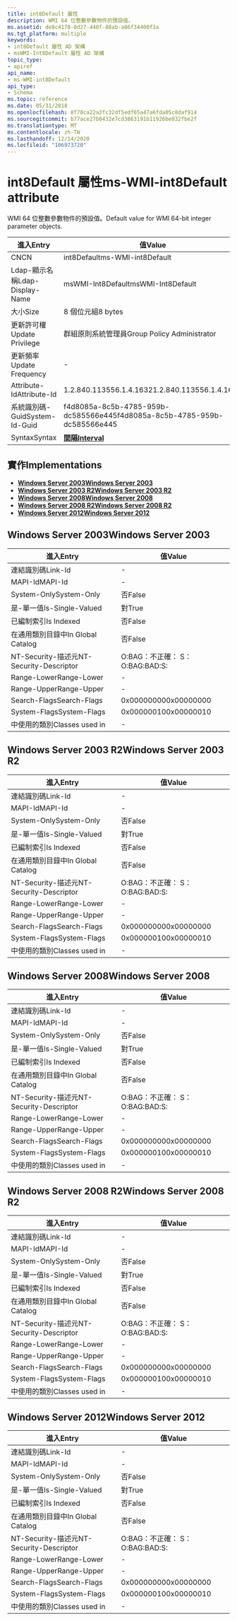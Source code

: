 ```yaml
---
title: int8Default 屬性
description: WMI 64 位整數參數物件的預設值。
ms.assetid: de8c4178-0d27-440f-88ab-a86f34400f3a
ms.tgt_platform: multiple
keywords:
- int8Default 屬性 AD 架構
- msWMI-Int8Default 屬性 AD 架構
topic_type:
- apiref
api_name:
- ms-WMI-int8Default
api_type:
- Schema
ms.topic: reference
ms.date: 05/31/2018
ms.openlocfilehash: 8f78ca22a3fc32df5edf65a47a6fda05c8daf914
ms.sourcegitcommit: b77ace27b0432e7cd3863191b11926be032fbe2f
ms.translationtype: MT
ms.contentlocale: zh-TW
ms.lasthandoff: 12/14/2020
ms.locfileid: "106973720"
---
```

# <a name="ms-wmi-int8default-attribute"></a><span data-ttu-id="469d7-105">int8Default 屬性</span><span class="sxs-lookup"><span data-stu-id="469d7-105">ms-WMI-int8Default attribute</span></span>

<span data-ttu-id="469d7-106">WMI 64 位整數參數物件的預設值。</span><span class="sxs-lookup"><span data-stu-id="469d7-106">Default value for WMI 64-bit integer parameter objects.</span></span>



| <span data-ttu-id="469d7-107">進入</span><span class="sxs-lookup"><span data-stu-id="469d7-107">Entry</span></span> | <span data-ttu-id="469d7-108">值</span><span class="sxs-lookup"><span data-stu-id="469d7-108">Value</span></span> |
|-------------------|--------------------------------------|
| <span data-ttu-id="469d7-109">CN</span><span class="sxs-lookup"><span data-stu-id="469d7-109">CN</span></span>                | <span data-ttu-id="469d7-110">int8Default</span><span class="sxs-lookup"><span data-stu-id="469d7-110">ms-WMI-int8Default</span></span>                   |
| <span data-ttu-id="469d7-111">Ldap-顯示名稱</span><span class="sxs-lookup"><span data-stu-id="469d7-111">Ldap-Display-Name</span></span> | <span data-ttu-id="469d7-112">msWMI-Int8Default</span><span class="sxs-lookup"><span data-stu-id="469d7-112">msWMI-Int8Default</span></span>                    |
| <span data-ttu-id="469d7-113">大小</span><span class="sxs-lookup"><span data-stu-id="469d7-113">Size</span></span>              | <span data-ttu-id="469d7-114">8 個位元組</span><span class="sxs-lookup"><span data-stu-id="469d7-114">8 bytes</span></span>                              |
| <span data-ttu-id="469d7-115">更新許可權</span><span class="sxs-lookup"><span data-stu-id="469d7-115">Update Privilege</span></span>  | <span data-ttu-id="469d7-116">群組原則系統管理員</span><span class="sxs-lookup"><span data-stu-id="469d7-116">Group Policy Administrator</span></span>           |
| <span data-ttu-id="469d7-117">更新頻率</span><span class="sxs-lookup"><span data-stu-id="469d7-117">Update Frequency</span></span>  | \-                                   |
| <span data-ttu-id="469d7-118">Attribute-Id</span><span class="sxs-lookup"><span data-stu-id="469d7-118">Attribute-Id</span></span>      | <span data-ttu-id="469d7-119">1.2.840.113556.1.4.1632</span><span class="sxs-lookup"><span data-stu-id="469d7-119">1.2.840.113556.1.4.1632</span></span>              |
| <span data-ttu-id="469d7-120">系統識別碼-Guid</span><span class="sxs-lookup"><span data-stu-id="469d7-120">System-Id-Guid</span></span>    | <span data-ttu-id="469d7-121">f4d8085a-8c5b-4785-959b-dc585566e445</span><span class="sxs-lookup"><span data-stu-id="469d7-121">f4d8085a-8c5b-4785-959b-dc585566e445</span></span> |
| <span data-ttu-id="469d7-122">Syntax</span><span class="sxs-lookup"><span data-stu-id="469d7-122">Syntax</span></span>            | [<span data-ttu-id="469d7-123">**間隔**</span><span class="sxs-lookup"><span data-stu-id="469d7-123">**Interval**</span></span>](s-interval.md)       |



## <a name="implementations"></a><span data-ttu-id="469d7-124">實作</span><span class="sxs-lookup"><span data-stu-id="469d7-124">Implementations</span></span>

-   [<span data-ttu-id="469d7-125">**Windows Server 2003**</span><span class="sxs-lookup"><span data-stu-id="469d7-125">**Windows Server 2003**</span></span>](#windows-server-2003)
-   [<span data-ttu-id="469d7-126">**Windows Server 2003 R2**</span><span class="sxs-lookup"><span data-stu-id="469d7-126">**Windows Server 2003 R2**</span></span>](#windows-server-2003-r2)
-   [<span data-ttu-id="469d7-127">**Windows Server 2008**</span><span class="sxs-lookup"><span data-stu-id="469d7-127">**Windows Server 2008**</span></span>](#windows-server-2008)
-   [<span data-ttu-id="469d7-128">**Windows Server 2008 R2**</span><span class="sxs-lookup"><span data-stu-id="469d7-128">**Windows Server 2008 R2**</span></span>](#windows-server-2008-r2)
-   [<span data-ttu-id="469d7-129">**Windows Server 2012**</span><span class="sxs-lookup"><span data-stu-id="469d7-129">**Windows Server 2012**</span></span>](#windows-server-2012)

## <a name="windows-server-2003"></a><span data-ttu-id="469d7-130">Windows Server 2003</span><span class="sxs-lookup"><span data-stu-id="469d7-130">Windows Server 2003</span></span>



| <span data-ttu-id="469d7-131">進入</span><span class="sxs-lookup"><span data-stu-id="469d7-131">Entry</span></span> | <span data-ttu-id="469d7-132">值</span><span class="sxs-lookup"><span data-stu-id="469d7-132">Value</span></span> |
|------------------------|--------------|
| <span data-ttu-id="469d7-133">連結識別碼</span><span class="sxs-lookup"><span data-stu-id="469d7-133">Link-Id</span></span>                | \-           |
| <span data-ttu-id="469d7-134">MAPI-Id</span><span class="sxs-lookup"><span data-stu-id="469d7-134">MAPI-Id</span></span>                | \-           |
| <span data-ttu-id="469d7-135">System-Only</span><span class="sxs-lookup"><span data-stu-id="469d7-135">System-Only</span></span>            | <span data-ttu-id="469d7-136">否</span><span class="sxs-lookup"><span data-stu-id="469d7-136">False</span></span>        |
| <span data-ttu-id="469d7-137">是-單一值</span><span class="sxs-lookup"><span data-stu-id="469d7-137">Is-Single-Valued</span></span>       | <span data-ttu-id="469d7-138">對</span><span class="sxs-lookup"><span data-stu-id="469d7-138">True</span></span>         |
| <span data-ttu-id="469d7-139">已編制索引</span><span class="sxs-lookup"><span data-stu-id="469d7-139">Is Indexed</span></span>             | <span data-ttu-id="469d7-140">否</span><span class="sxs-lookup"><span data-stu-id="469d7-140">False</span></span>        |
| <span data-ttu-id="469d7-141">在通用類別目錄中</span><span class="sxs-lookup"><span data-stu-id="469d7-141">In Global Catalog</span></span>      | <span data-ttu-id="469d7-142">否</span><span class="sxs-lookup"><span data-stu-id="469d7-142">False</span></span>        |
| <span data-ttu-id="469d7-143">NT-Security-描述元</span><span class="sxs-lookup"><span data-stu-id="469d7-143">NT-Security-Descriptor</span></span> | <span data-ttu-id="469d7-144">O:BAG：不正確： S：</span><span class="sxs-lookup"><span data-stu-id="469d7-144">O:BAG:BAD:S:</span></span> |
| <span data-ttu-id="469d7-145">Range-Lower</span><span class="sxs-lookup"><span data-stu-id="469d7-145">Range-Lower</span></span>            | \-           |
| <span data-ttu-id="469d7-146">Range-Upper</span><span class="sxs-lookup"><span data-stu-id="469d7-146">Range-Upper</span></span>            | \-           |
| <span data-ttu-id="469d7-147">Search-Flags</span><span class="sxs-lookup"><span data-stu-id="469d7-147">Search-Flags</span></span>           | <span data-ttu-id="469d7-148">0x00000000</span><span class="sxs-lookup"><span data-stu-id="469d7-148">0x00000000</span></span>   |
| <span data-ttu-id="469d7-149">System-Flags</span><span class="sxs-lookup"><span data-stu-id="469d7-149">System-Flags</span></span>           | <span data-ttu-id="469d7-150">0x00000010</span><span class="sxs-lookup"><span data-stu-id="469d7-150">0x00000010</span></span>   |
| <span data-ttu-id="469d7-151">中使用的類別</span><span class="sxs-lookup"><span data-stu-id="469d7-151">Classes used in</span></span>        | \-           |



## <a name="windows-server-2003-r2"></a><span data-ttu-id="469d7-152">Windows Server 2003 R2</span><span class="sxs-lookup"><span data-stu-id="469d7-152">Windows Server 2003 R2</span></span>



| <span data-ttu-id="469d7-153">進入</span><span class="sxs-lookup"><span data-stu-id="469d7-153">Entry</span></span> | <span data-ttu-id="469d7-154">值</span><span class="sxs-lookup"><span data-stu-id="469d7-154">Value</span></span> |
|------------------------|--------------|
| <span data-ttu-id="469d7-155">連結識別碼</span><span class="sxs-lookup"><span data-stu-id="469d7-155">Link-Id</span></span>                | \-           |
| <span data-ttu-id="469d7-156">MAPI-Id</span><span class="sxs-lookup"><span data-stu-id="469d7-156">MAPI-Id</span></span>                | \-           |
| <span data-ttu-id="469d7-157">System-Only</span><span class="sxs-lookup"><span data-stu-id="469d7-157">System-Only</span></span>            | <span data-ttu-id="469d7-158">否</span><span class="sxs-lookup"><span data-stu-id="469d7-158">False</span></span>        |
| <span data-ttu-id="469d7-159">是-單一值</span><span class="sxs-lookup"><span data-stu-id="469d7-159">Is-Single-Valued</span></span>       | <span data-ttu-id="469d7-160">對</span><span class="sxs-lookup"><span data-stu-id="469d7-160">True</span></span>         |
| <span data-ttu-id="469d7-161">已編制索引</span><span class="sxs-lookup"><span data-stu-id="469d7-161">Is Indexed</span></span>             | <span data-ttu-id="469d7-162">否</span><span class="sxs-lookup"><span data-stu-id="469d7-162">False</span></span>        |
| <span data-ttu-id="469d7-163">在通用類別目錄中</span><span class="sxs-lookup"><span data-stu-id="469d7-163">In Global Catalog</span></span>      | <span data-ttu-id="469d7-164">否</span><span class="sxs-lookup"><span data-stu-id="469d7-164">False</span></span>        |
| <span data-ttu-id="469d7-165">NT-Security-描述元</span><span class="sxs-lookup"><span data-stu-id="469d7-165">NT-Security-Descriptor</span></span> | <span data-ttu-id="469d7-166">O:BAG：不正確： S：</span><span class="sxs-lookup"><span data-stu-id="469d7-166">O:BAG:BAD:S:</span></span> |
| <span data-ttu-id="469d7-167">Range-Lower</span><span class="sxs-lookup"><span data-stu-id="469d7-167">Range-Lower</span></span>            | \-           |
| <span data-ttu-id="469d7-168">Range-Upper</span><span class="sxs-lookup"><span data-stu-id="469d7-168">Range-Upper</span></span>            | \-           |
| <span data-ttu-id="469d7-169">Search-Flags</span><span class="sxs-lookup"><span data-stu-id="469d7-169">Search-Flags</span></span>           | <span data-ttu-id="469d7-170">0x00000000</span><span class="sxs-lookup"><span data-stu-id="469d7-170">0x00000000</span></span>   |
| <span data-ttu-id="469d7-171">System-Flags</span><span class="sxs-lookup"><span data-stu-id="469d7-171">System-Flags</span></span>           | <span data-ttu-id="469d7-172">0x00000010</span><span class="sxs-lookup"><span data-stu-id="469d7-172">0x00000010</span></span>   |
| <span data-ttu-id="469d7-173">中使用的類別</span><span class="sxs-lookup"><span data-stu-id="469d7-173">Classes used in</span></span>        | \-           |



## <a name="windows-server-2008"></a><span data-ttu-id="469d7-174">Windows Server 2008</span><span class="sxs-lookup"><span data-stu-id="469d7-174">Windows Server 2008</span></span>



| <span data-ttu-id="469d7-175">進入</span><span class="sxs-lookup"><span data-stu-id="469d7-175">Entry</span></span> | <span data-ttu-id="469d7-176">值</span><span class="sxs-lookup"><span data-stu-id="469d7-176">Value</span></span> |
|------------------------|--------------|
| <span data-ttu-id="469d7-177">連結識別碼</span><span class="sxs-lookup"><span data-stu-id="469d7-177">Link-Id</span></span>                | \-           |
| <span data-ttu-id="469d7-178">MAPI-Id</span><span class="sxs-lookup"><span data-stu-id="469d7-178">MAPI-Id</span></span>                | \-           |
| <span data-ttu-id="469d7-179">System-Only</span><span class="sxs-lookup"><span data-stu-id="469d7-179">System-Only</span></span>            | <span data-ttu-id="469d7-180">否</span><span class="sxs-lookup"><span data-stu-id="469d7-180">False</span></span>        |
| <span data-ttu-id="469d7-181">是-單一值</span><span class="sxs-lookup"><span data-stu-id="469d7-181">Is-Single-Valued</span></span>       | <span data-ttu-id="469d7-182">對</span><span class="sxs-lookup"><span data-stu-id="469d7-182">True</span></span>         |
| <span data-ttu-id="469d7-183">已編制索引</span><span class="sxs-lookup"><span data-stu-id="469d7-183">Is Indexed</span></span>             | <span data-ttu-id="469d7-184">否</span><span class="sxs-lookup"><span data-stu-id="469d7-184">False</span></span>        |
| <span data-ttu-id="469d7-185">在通用類別目錄中</span><span class="sxs-lookup"><span data-stu-id="469d7-185">In Global Catalog</span></span>      | <span data-ttu-id="469d7-186">否</span><span class="sxs-lookup"><span data-stu-id="469d7-186">False</span></span>        |
| <span data-ttu-id="469d7-187">NT-Security-描述元</span><span class="sxs-lookup"><span data-stu-id="469d7-187">NT-Security-Descriptor</span></span> | <span data-ttu-id="469d7-188">O:BAG：不正確： S：</span><span class="sxs-lookup"><span data-stu-id="469d7-188">O:BAG:BAD:S:</span></span> |
| <span data-ttu-id="469d7-189">Range-Lower</span><span class="sxs-lookup"><span data-stu-id="469d7-189">Range-Lower</span></span>            | \-           |
| <span data-ttu-id="469d7-190">Range-Upper</span><span class="sxs-lookup"><span data-stu-id="469d7-190">Range-Upper</span></span>            | \-           |
| <span data-ttu-id="469d7-191">Search-Flags</span><span class="sxs-lookup"><span data-stu-id="469d7-191">Search-Flags</span></span>           | <span data-ttu-id="469d7-192">0x00000000</span><span class="sxs-lookup"><span data-stu-id="469d7-192">0x00000000</span></span>   |
| <span data-ttu-id="469d7-193">System-Flags</span><span class="sxs-lookup"><span data-stu-id="469d7-193">System-Flags</span></span>           | <span data-ttu-id="469d7-194">0x00000010</span><span class="sxs-lookup"><span data-stu-id="469d7-194">0x00000010</span></span>   |
| <span data-ttu-id="469d7-195">中使用的類別</span><span class="sxs-lookup"><span data-stu-id="469d7-195">Classes used in</span></span>        | \-           |



## <a name="windows-server-2008-r2"></a><span data-ttu-id="469d7-196">Windows Server 2008 R2</span><span class="sxs-lookup"><span data-stu-id="469d7-196">Windows Server 2008 R2</span></span>



| <span data-ttu-id="469d7-197">進入</span><span class="sxs-lookup"><span data-stu-id="469d7-197">Entry</span></span> | <span data-ttu-id="469d7-198">值</span><span class="sxs-lookup"><span data-stu-id="469d7-198">Value</span></span> |
|------------------------|--------------|
| <span data-ttu-id="469d7-199">連結識別碼</span><span class="sxs-lookup"><span data-stu-id="469d7-199">Link-Id</span></span>                | \-           |
| <span data-ttu-id="469d7-200">MAPI-Id</span><span class="sxs-lookup"><span data-stu-id="469d7-200">MAPI-Id</span></span>                | \-           |
| <span data-ttu-id="469d7-201">System-Only</span><span class="sxs-lookup"><span data-stu-id="469d7-201">System-Only</span></span>            | <span data-ttu-id="469d7-202">否</span><span class="sxs-lookup"><span data-stu-id="469d7-202">False</span></span>        |
| <span data-ttu-id="469d7-203">是-單一值</span><span class="sxs-lookup"><span data-stu-id="469d7-203">Is-Single-Valued</span></span>       | <span data-ttu-id="469d7-204">對</span><span class="sxs-lookup"><span data-stu-id="469d7-204">True</span></span>         |
| <span data-ttu-id="469d7-205">已編制索引</span><span class="sxs-lookup"><span data-stu-id="469d7-205">Is Indexed</span></span>             | <span data-ttu-id="469d7-206">否</span><span class="sxs-lookup"><span data-stu-id="469d7-206">False</span></span>        |
| <span data-ttu-id="469d7-207">在通用類別目錄中</span><span class="sxs-lookup"><span data-stu-id="469d7-207">In Global Catalog</span></span>      | <span data-ttu-id="469d7-208">否</span><span class="sxs-lookup"><span data-stu-id="469d7-208">False</span></span>        |
| <span data-ttu-id="469d7-209">NT-Security-描述元</span><span class="sxs-lookup"><span data-stu-id="469d7-209">NT-Security-Descriptor</span></span> | <span data-ttu-id="469d7-210">O:BAG：不正確： S：</span><span class="sxs-lookup"><span data-stu-id="469d7-210">O:BAG:BAD:S:</span></span> |
| <span data-ttu-id="469d7-211">Range-Lower</span><span class="sxs-lookup"><span data-stu-id="469d7-211">Range-Lower</span></span>            | \-           |
| <span data-ttu-id="469d7-212">Range-Upper</span><span class="sxs-lookup"><span data-stu-id="469d7-212">Range-Upper</span></span>            | \-           |
| <span data-ttu-id="469d7-213">Search-Flags</span><span class="sxs-lookup"><span data-stu-id="469d7-213">Search-Flags</span></span>           | <span data-ttu-id="469d7-214">0x00000000</span><span class="sxs-lookup"><span data-stu-id="469d7-214">0x00000000</span></span>   |
| <span data-ttu-id="469d7-215">System-Flags</span><span class="sxs-lookup"><span data-stu-id="469d7-215">System-Flags</span></span>           | <span data-ttu-id="469d7-216">0x00000010</span><span class="sxs-lookup"><span data-stu-id="469d7-216">0x00000010</span></span>   |
| <span data-ttu-id="469d7-217">中使用的類別</span><span class="sxs-lookup"><span data-stu-id="469d7-217">Classes used in</span></span>        | \-           |



## <a name="windows-server-2012"></a><span data-ttu-id="469d7-218">Windows Server 2012</span><span class="sxs-lookup"><span data-stu-id="469d7-218">Windows Server 2012</span></span>



| <span data-ttu-id="469d7-219">進入</span><span class="sxs-lookup"><span data-stu-id="469d7-219">Entry</span></span> | <span data-ttu-id="469d7-220">值</span><span class="sxs-lookup"><span data-stu-id="469d7-220">Value</span></span> |
|------------------------|--------------|
| <span data-ttu-id="469d7-221">連結識別碼</span><span class="sxs-lookup"><span data-stu-id="469d7-221">Link-Id</span></span>                | \-           |
| <span data-ttu-id="469d7-222">MAPI-Id</span><span class="sxs-lookup"><span data-stu-id="469d7-222">MAPI-Id</span></span>                | \-           |
| <span data-ttu-id="469d7-223">System-Only</span><span class="sxs-lookup"><span data-stu-id="469d7-223">System-Only</span></span>            | <span data-ttu-id="469d7-224">否</span><span class="sxs-lookup"><span data-stu-id="469d7-224">False</span></span>        |
| <span data-ttu-id="469d7-225">是-單一值</span><span class="sxs-lookup"><span data-stu-id="469d7-225">Is-Single-Valued</span></span>       | <span data-ttu-id="469d7-226">對</span><span class="sxs-lookup"><span data-stu-id="469d7-226">True</span></span>         |
| <span data-ttu-id="469d7-227">已編制索引</span><span class="sxs-lookup"><span data-stu-id="469d7-227">Is Indexed</span></span>             | <span data-ttu-id="469d7-228">否</span><span class="sxs-lookup"><span data-stu-id="469d7-228">False</span></span>        |
| <span data-ttu-id="469d7-229">在通用類別目錄中</span><span class="sxs-lookup"><span data-stu-id="469d7-229">In Global Catalog</span></span>      | <span data-ttu-id="469d7-230">否</span><span class="sxs-lookup"><span data-stu-id="469d7-230">False</span></span>        |
| <span data-ttu-id="469d7-231">NT-Security-描述元</span><span class="sxs-lookup"><span data-stu-id="469d7-231">NT-Security-Descriptor</span></span> | <span data-ttu-id="469d7-232">O:BAG：不正確： S：</span><span class="sxs-lookup"><span data-stu-id="469d7-232">O:BAG:BAD:S:</span></span> |
| <span data-ttu-id="469d7-233">Range-Lower</span><span class="sxs-lookup"><span data-stu-id="469d7-233">Range-Lower</span></span>            | \-           |
| <span data-ttu-id="469d7-234">Range-Upper</span><span class="sxs-lookup"><span data-stu-id="469d7-234">Range-Upper</span></span>            | \-           |
| <span data-ttu-id="469d7-235">Search-Flags</span><span class="sxs-lookup"><span data-stu-id="469d7-235">Search-Flags</span></span>           | <span data-ttu-id="469d7-236">0x00000000</span><span class="sxs-lookup"><span data-stu-id="469d7-236">0x00000000</span></span>   |
| <span data-ttu-id="469d7-237">System-Flags</span><span class="sxs-lookup"><span data-stu-id="469d7-237">System-Flags</span></span>           | <span data-ttu-id="469d7-238">0x00000010</span><span class="sxs-lookup"><span data-stu-id="469d7-238">0x00000010</span></span>   |
| <span data-ttu-id="469d7-239">中使用的類別</span><span class="sxs-lookup"><span data-stu-id="469d7-239">Classes used in</span></span>        | \-           |



 

 




